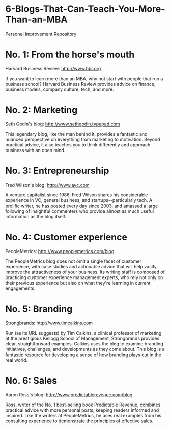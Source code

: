# 6-Blogs-That-Can-Teach-You-More-Than-an-MBA
Personel Improvement Repository

# No. 1: From the horse's mouth

Harvard Business Review: http://www.hbr.org

If you want to learn more than an MBA, why not start with people that run a business school? Harvard Business Review provides advice on finance, business models, company culture, tech, and more.

# No. 2: Marketing

Seth Godin's blog: http://www.sethgodin.typepad.com

This legendary blog, like the man behind it, provides a fantastic and nuanced perspective on everything from marketing to motivation. Beyond practical advice, it also teaches you to think differently and approach business with an open mind.

# No. 3: Entrepreneurship

Fred Wilson's blog: http://www.avc.com

A venture capitalist since 1986, Fred Wilson shares his considerable experience in VC, general business, and startups--particularly tech. A prolific writer, he has posted every day since 2003, and amassed a large following of insightful commenters who provide almost as much useful information as the blog itself.

# No. 4: Customer experience

PeopleMetrics: http://www.peoplemetrics.com/blog

The PeopleMetrics blog does not omit a single facet of customer experience, with case studies and actionable advice that will help vastly improve the attractiveness of your business. Its writing staff is composed of practicing customer experience management experts, who rely not only on their previous experience but also on what they're learning in current engagements.

# No. 5: Branding

Strongbrands: http://www.timcalkins.com

Run (as its URL suggests) by Tim Calkins, a clinical professor of marketing at the prestigious Kellogg School of Management, Strongbrands provides clear, straightforward examples. Calkins uses the blog to examine branding initiatives, challenges, and developments as they come about. This blog is a fantastic resource for developing a sense of how branding plays out in the real world.

# No. 6: Sales

Aaron Ross's blog: http://www.predictablerevenue.com/blog

Ross, writer of the No. 1 best-selling book Predictable Revenue, combines practical advice with more personal posts, keeping readers informed and inspired. Like the writers at PeopleMetrics, he uses real examples from his consulting experience to demonstrate the principles of effective sales.
